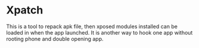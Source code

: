 # Xpatch
This is a tool to repack apk file, then xposed modules installed can be loaded in when the app launched.
It is another way to hook one app without rooting phone and double opening app. 
